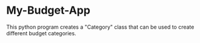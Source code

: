 # My-Budget-App
This python program creates a "Category" class that can be used to create different budget categories.

